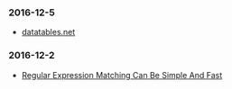 ### 2016-12-5<br />
+ [datatables.net](https://datatables.net/)<br />

### 2016-12-2<br />
+ [Regular Expression Matching Can Be Simple And Fast](https://swtch.com/~rsc/regexp/regexp1.html)<br />